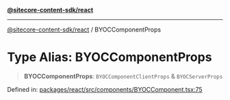 [**@sitecore-content-sdk/react**](../README.md)

***

[@sitecore-content-sdk/react](../README.md) / BYOCComponentProps

# Type Alias: BYOCComponentProps

> **BYOCComponentProps**: `BYOCComponentClientProps` & `BYOCServerProps`

Defined in: [packages/react/src/components/BYOCComponent.tsx:75](https://github.com/Sitecore/xmc-jss-dev/blob/28923ef088ac4be62069deb221a0ddc7386ea85e/packages/react/src/components/BYOCComponent.tsx#L75)
